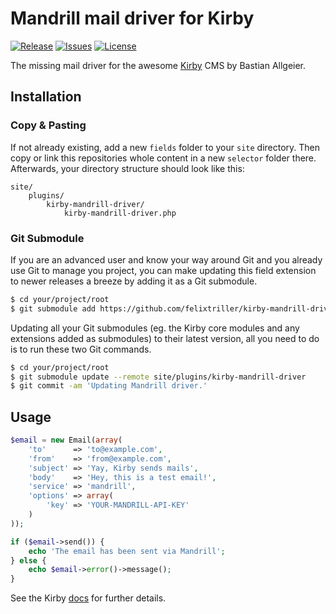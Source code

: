 # Mandrill mail driver for Kirby

[![Release](https://img.shields.io/github/release/felixtriller/kirby-mandrill-driver.svg)](https://github.com/felixtriller/kirby-mandrill-driver/releases)  [![Issues](https://img.shields.io/github/issues/felixtriller/kirby-mandrill-driver.svg)](https://github.com/felixtriller/kirby-mandrill-driver/issues) [![License](https://img.shields.io/badge/license-MIT-blue.svg)](https://raw.githubusercontent.com/felixtriller/kirby-mandrill-driver/master/LICENSE)

The missing mail driver for the awesome [Kirby](http://getkirby.com/) CMS by Bastian Allgeier.

## Installation

### Copy & Pasting

If not already existing, add a new `fields` folder to your `site` directory. Then copy or link this repositories whole content in a new `selector` folder there. Afterwards, your directory structure should look like this:

```
site/
    plugins/
        kirby-mandrill-driver/
            kirby-mandrill-driver.php
```

### Git Submodule

If you are an advanced user and know your way around Git and you already use Git to manage you project, you can make updating this field extension to newer releases a breeze by adding it as a Git submodule.

```bash
$ cd your/project/root
$ git submodule add https://github.com/felixtriller/kirby-mandrill-driver.git site/plugins/kirby-mandrill-driver
```

Updating all your Git submodules (eg. the Kirby core modules and any extensions added as submodules) to their latest version, all you need to do is to run these two Git commands.

```bash
$ cd your/project/root
$ git submodule update --remote site/plugins/kirby-mandrill-driver
$ git commit -am 'Updating Mandrill driver.'
```

## Usage

```php
$email = new Email(array(
    'to'      => 'to@example.com',
    'from'    => 'from@example.com',
    'subject' => 'Yay, Kirby sends mails',
    'body'    => 'Hey, this is a test email!',
    'service' => 'mandrill',
    'options' => array(
        'key' => 'YOUR-MANDRILL-API-KEY'
    )
));

if ($email->send()) {
    echo 'The email has been sent via Mandrill';
} else {
    echo $email->error()->message();
}
```

See the Kirby [docs](http://getkirby.com/docs/toolkit/sending-email) for further details.
